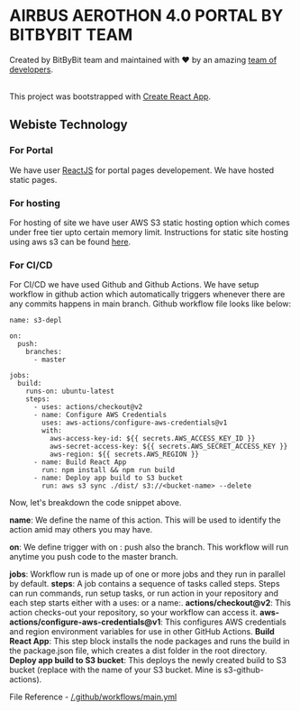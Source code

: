 # AIRBUS AEROTHON 4.0 PORTAL BY BITBYBIT TEAM

<div>
  Created by BitByBit team and maintained with ❤️ by an amazing <a href="https://www.hackerearth.com/challenges/hackathon/airbus-aerothon-40-finale/dashboard/1bfeeee/team/">team of developers</a>.
</div><br />

This project was bootstrapped with [Create React App](https://github.com/facebook/create-react-app).

## Webiste Technology

### For Portal

We have user [ReactJS](https://reactjs.org/) for portal pages developement. We have hosted static pages.

### For hosting

For hosting of site we have user AWS S3 static hosting option which comes under free tier upto certain memory limit. Instructions for static site hosting using aws s3 can be found [here](https://docs.aws.amazon.com/AmazonS3/latest/userguide/WebsiteHosting.html).

### For CI/CD

For CI/CD we have used Github and Github Actions. We have setup workflow in github action which automatically triggers whenever there are any commits happens in main branch. Github workflow file looks like below:

```
name: s3-depl

on:
  push:
    branches:
      - master

jobs:
  build:
    runs-on: ubuntu-latest
    steps:
      - uses: actions/checkout@v2
      - name: Configure AWS Credentials
        uses: aws-actions/configure-aws-credentials@v1
        with:
          aws-access-key-id: ${{ secrets.AWS_ACCESS_KEY_ID }}
          aws-secret-access-key: ${{ secrets.AWS_SECRET_ACCESS_KEY }}
          aws-region: ${{ secrets.AWS_REGION }}
      - name: Build React App
        run: npm install && npm run build
      - name: Deploy app build to S3 bucket
        run: aws s3 sync ./dist/ s3://<bucket-name> --delete
```

Now, let's breakdown the code snippet above.

**name**: We define the name of this action. This will be used to identify the action amid may others you may have.

**on**: We define trigger with on : push also the branch. This workflow will run anytime you push code to the master branch.

**jobs**: Workflow run is made up of one or more jobs and they run in parallel by default.
**steps**: A job contains a sequence of tasks called steps. Steps can run commands, run setup tasks, or run action in your repository and each step starts either with a uses: or a name:.
**actions/checkout@v2**: This action checks-out your repository, so your workflow can access it.
**aws-actions/configure-aws-credentials@v1**: This configures AWS credentials and region environment variables for use in other GitHub Actions.
**Build React App**: This step block installs the node packages and runs the build in the package.json file, which creates a dist folder in the root directory.
**Deploy app build to S3 bucket**: This deploys the newly created build to S3 bucket <bucket-name> (replace <bucket-name> with the name of your S3 bucket. Mine is s3-github-actions).

File Reference - [/.github/workflows/main.yml](https://github.com/Prathm98/airbusaerothon/blob/main/.github/workflows/main.yml)
